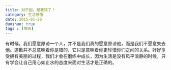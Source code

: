 ```yaml
---
title: 对不起，是我错了！
category: 生活感悟
date: 2015-01-26
duoshuo: true
tags : [情感]
---
```


有时候，我们愿意原谅一个人，并不是我们真的愿意原谅他，而是我们不愿意失去他。道歉并不总意味着你是错的，它只是意味着你更珍惜你们之间的关系。好好享受拥有美丽的过程，我们才会在磨练中成长，因为生活是没有风平浪静的时候，只有学会让自己用心如止水的态度来面对生活才是正确的。 
